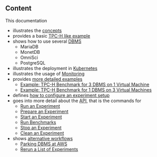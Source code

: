 
## Content

This documentation
* illustrates the [concepts](docs/Concept.md)
* provides a basic [TPC-H like example](docs/Example-TPC-H.md)
* shows how to use several [DBMS](docs/DBMS.md)
  * MariaDB
  * MonetDB
  * OmniSci
  * PostgreSQL
* illustrates the deployment in [Kubernetes](docs/Deployments.md)
* illustrates the usage of [Monitoring](docs/Monitoring.md)
* provides [more detailed examples](docs/Examples.md)
  * [Example: TPC-H Benchmark for 3 DBMS on 1 Virtual Machine](docs/Examples.md#example-tpc-h-benchmark-for-3-dbms-on-1-virtual-machine)
  * [Example: TPC-H Benchmark for 1 DBMS on 3 Virtual Machines](docs/Examples.md#example-tpc-h-benchmark-for-1-dbms-on-3-virtual-machines)
* defines [how to configure an experiment setup](docs/Config.md)
* goes into more detail about the [API](docs/API.md), that is the commands for
  * [Run an Experiment](docs/API.md#run-experiment)
  * [Prepare an Experiment](docs/API.md#prepare-experiment)
  * [Start an Experiment](docs/API.md#start-experiment)
  * [Run Benchmarks](docs/API.md#run-benchmarks)
  * [Stop an Experiment](docs/API.md#stop-experiment)
  * [Clean an Experiment](docs/API.md#clean-experiment)
* shows [alternative workflows](docs/API.md#alternative-workflows)
  * [Parking DBMS at AWS](docs/API.md#parking-dbms-at-aws)
  * [Rerun a List of Experiments](docs/API.md#rerun-a-list-of-experiments)
